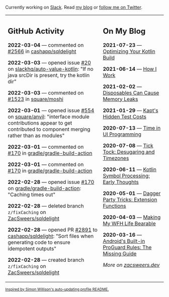 Currently working on [Slack](https://slack.com/). Read [my blog](https://zacsweers.dev/) or [follow me on Twitter](https://twitter.com/ZacSweers).

<table><tr><td valign="top" width="60%">

## GitHub Activity
<!-- githubActivity starts -->
**2022-03-04** — commented on [#2566](https://github.com/cashapp/sqldelight/issues/2566#issuecomment-1059391652) in [cashapp/sqldelight](https://github.com/cashapp/sqldelight)

**2022-03-03** — opened issue [#20](https://github.com/slackhq/auto-value-kotlin/issues/20) on [slackhq/auto-value-kotlin](https://github.com/slackhq/auto-value-kotlin): "If no java srcDir is present, try the kotlin dir"

**2022-03-03** — commented on [#1523](https://github.com/square/moshi/issues/1523#issuecomment-1058498877) in [square/moshi](https://github.com/square/moshi)

**2022-03-01** — opened issue [#554](https://github.com/square/anvil/issues/554) on [square/anvil](https://github.com/square/anvil): "interface module contributions appear to get contributed to component merging rather than as modules"

**2022-03-01** — commented on [#170](https://github.com/gradle/gradle-build-action/issues/170#issuecomment-1055859523) in [gradle/gradle-build-action](https://github.com/gradle/gradle-build-action)

**2022-03-01** — commented on [#170](https://github.com/gradle/gradle-build-action/issues/170#issuecomment-1055623130) in [gradle/gradle-build-action](https://github.com/gradle/gradle-build-action)

**2022-02-28** — opened issue [#170](https://github.com/gradle/gradle-build-action/issues/170) on [gradle/gradle-build-action](https://github.com/gradle/gradle-build-action): "Caching times out"

**2022-02-28** — deleted branch `z/fixCaching` on [ZacSweers/sqldelight](https://github.com/ZacSweers/sqldelight)

**2022-02-28** — opened PR [#2891](https://github.com/cashapp/sqldelight/pull/2891) to [cashapp/sqldelight](https://github.com/cashapp/sqldelight): "Sort files when generating code to ensure idempotent outputs"

**2022-02-28** — created branch `z/fixCaching` on [ZacSweers/sqldelight](https://github.com/ZacSweers/sqldelight)
<!-- githubActivity ends -->
</td><td valign="top" width="40%">

## On My Blog
<!-- blog starts -->
**2021-07-23** — [Optimizing Your Kotlin Build](https://www.zacsweers.dev/optimizing-your-kotlin-build/)

**2021-06-14** — [How I Work](https://www.zacsweers.dev/how-i-work/)

**2021-02-02** — [Disposables Can Cause Memory Leaks](https://www.zacsweers.dev/disposables-can-cause-memory-leaks/)

**2021-01-29** — [Kapt's Hidden Test Costs](https://www.zacsweers.dev/kapts-hidden-test-costs/)

**2020-07-13** — [Time in UI Programming](https://www.zacsweers.dev/time-in-ui/)

**2020-07-08** — [Tick Tock: Desugaring and Timezones](https://www.zacsweers.dev/ticktock-desugaring-timezones/)

**2020-06-11** — [Kotlin Symbol Processing: Early Thoughts](https://www.zacsweers.dev/kotlin-symbol-processor-early-thoughts/)

**2020-05-01** — [Dagger Party Tricks: Extension Functions](https://www.zacsweers.dev/dagger-party-tricks-extension-functions/)

**2020-04-03** — [Making My WFH Life Bearable](https://www.zacsweers.dev/making-wfh-life-bearable/)

**2020-03-16** — [Android's Built-in ProGuard Rules: The Missing Guide](https://www.zacsweers.dev/android-proguard-rules/)
<!-- blog ends -->
_More on [zacsweers.dev](https://zacsweers.dev/)_
</td></tr></table>

<sub><a href="https://simonwillison.net/2020/Jul/10/self-updating-profile-readme/">Inspired by Simon Willison's auto-updating profile README.</a></sub>